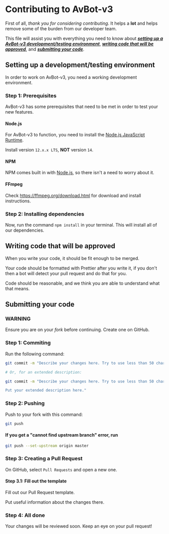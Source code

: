 # Contributing to AvBot-v3

First of all, _thank you for considering contributing_. It helps a **lot** and helps remove some of the burden from our developer team.

This file will assist you with everything you need to know about [**_setting up a AvBot-v3 development/testing environment_**](#setting-up-a-developmenttesting-environment), [**_writing code that will be approved_**](#writing-code-that-will-be-approved), and [**_submitting your code_**](#submitting-your-code).

## Setting up a development/testing environment

In order to work on AvBot-v3, you need a working development environment.

### Step 1: Prerequisites

AvBot-v3 has some prerequisites that need to be met in order to test your new features.

#### Node.js

For AvBot-v3 to function, you need to install the [Node.js JavaScript Runtime](https://nodejs.org/).

Install version `12.x.x LTS`, **NOT** version `14`.

#### NPM

NPM comes built in with [Node.js](#nodejs), so there isn't a need to worry about it.

#### FFmpeg

Check https://ffmpeg.org/download.html for download and install instructions.

### Step 2: Installing dependencies

Now, run the command `npm install` in your terminal. This will install all of our dependencies.

## Writing code that will be approved

When you write your code, it should be fit enough to be merged.

Your code should be formatted with Prettier after you write it, if you don't then a bot will detect your pull request and do that for you.

Code should be reasonable, and we think you are able to understand what that means.

## Submitting your code

### WARNING

Ensure you are on your _fork_ before continuing. Create one on GitHub.

### Step 1: Commiting

Run the following command:

```bash
git commit -m "Describe your changes here. Try to use less than 50 characters."

# Or, for an extended description:

git commit -m "Describe your changes here. Try to use less than 50 characters.

Put your extended description here."
```

### Step 2: Pushing

Push to your fork with this command:

```bash
git push
```

#### If you get a "cannot find upstream branch" error, run

```bash
git push --set-upstream origin master
```

### Step 3: Creating a Pull Request

On GitHub, select `Pull Requests` and open a new one.

#### Step 3.1: Fill out the template

Fill out our Pull Request template.

Put useful information about the changes there.

### Step 4: All done

Your changes will be reviewed soon. Keep an eye on your pull request!
